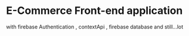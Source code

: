 # E-Commerce Front-end application
with firebase Authentication , contextApi , firebase database and still...lot
